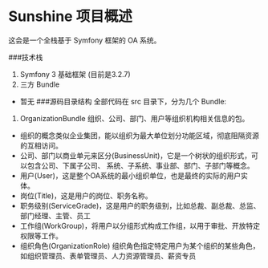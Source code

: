 Sunshine 项目概述
========

这会是一个全栈基于 Symfony 框架的 OA 系统。

###技术栈

1. Symfony 3 基础框架 (目前是3.2.7)
2. 三方 Bundle
  - 暂无
###源码目录结构
全部代码在 src 目录下，分为几个 Bundle:
1. OrganizationBundle 组织、公司、部门、用户等组织机构相关信息的包。
* 组织的概念类似企业集团，能以组织为最大单位划分功能区域，彻底阻隔资源的互相访问。
* 公司、部门以商业单元来区分(BusinessUnit)，它是一个树状的组织形式，可以包含公司、下属子公司、
系统、子系统、事业部、部门、子部门等概念。
* 用户(User)，这是整个OA系统的最小组织单位，也是最终的实际的用户实体。
* 岗位(Title)，这是用户的岗位、职务名称。
* 职务级别(ServiceGrade)，这是用户的职务级别，比如总裁、副总裁、总监、部门经理、主管、员工
* 工作组(WorkGroup)，将用户以分组形式构成工作组，以用于审批、开放特定权限等工作。
* 组织角色(OrganizationRole) 组织角色指定特定用户为某个组织的某些角色，如组织管理员、表单管理员、人力资源管理员、薪资专员
